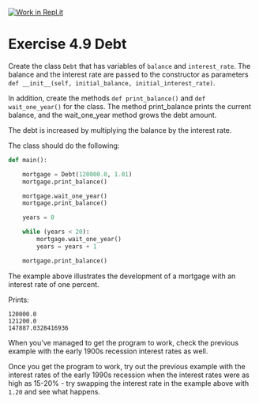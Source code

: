 [![Work in Repl.it](https://classroom.github.com/assets/work-in-replit-14baed9a392b3a25080506f3b7b6d57f295ec2978f6f33ec97e36a161684cbe9.svg)](https://classroom.github.com/online_ide?assignment_repo_id=4833780&assignment_repo_type=AssignmentRepo)
# Exercise 4.9 Debt

Create the class `Debt` that has variables of `balance` and `interest_rate`. The balance and the interest rate are passed to the constructor as parameters `def __init__(self, initial_balance, initial_interest_rate)`.

In addition, create the methods `def print_balance()` and `def wait_one_year()` for the class. The method print_balance prints the current balance, and the wait_one_year method grows the debt amount.

The debt is increased by multiplying the balance by the interest rate.

The class should do the following:

```python
def main():

    mortgage = Debt(120000.0, 1.01)
    mortgage.print_balance()

    mortgage.wait_one_year()
    mortgage.print_balance()

    years = 0

    while (years < 20):
        mortgage.wait_one_year()
        years = years + 1

    mortgage.print_balance()
```

The example above illustrates the development of a mortgage with an interest rate of one percent.

Prints:

```plaintext
120000.0
121200.0
147887.0328416936
```

When you've managed to get the program to work, check the previous example with the early 1900s recession interest rates as well.

Once you get the program to work, try out the previous example with the interest rates of the early 1990s recession when the interest rates were as high as 15-20% - try swapping the interest rate in the example above with `1.20` and see what happens.
